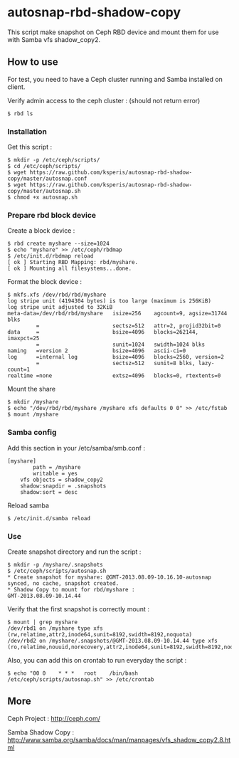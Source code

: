 autosnap-rbd-shadow-copy
========================

This script make snapshot on Ceph RBD device and mount them for use with Samba vfs shadow_copy2.


## How to use

For test, you need to have a Ceph cluster running and Samba installed on client.

Verify admin access to the ceph cluster : (should not return error)

	$ rbd ls

### Installation

Get this script :

	$ mkdir -p /etc/ceph/scripts/
	$ cd /etc/ceph/scripts/
	$ wget https://raw.github.com/ksperis/autosnap-rbd-shadow-copy/master/autosnap.conf
	$ wget https://raw.github.com/ksperis/autosnap-rbd-shadow-copy/master/autosnap.sh
	$ chmod +x autosnap.sh

### Prepare rbd block device

Create a block device :

	$ rbd create myshare --size=1024
	$ echo "myshare" >> /etc/ceph/rbdmap
	$ /etc/init.d/rbdmap reload
	[ ok ] Starting RBD Mapping: rbd/myshare.
	[ ok ] Mounting all filesystems...done.

Format the block device :

	$ mkfs.xfs /dev/rbd/rbd/myshare
	log stripe unit (4194304 bytes) is too large (maximum is 256KiB)
	log stripe unit adjusted to 32KiB
	meta-data=/dev/rbd/rbd/myshare   isize=256    agcount=9, agsize=31744 blks
	         =                       sectsz=512   attr=2, projid32bit=0
	data     =                       bsize=4096   blocks=262144, imaxpct=25
	         =                       sunit=1024   swidth=1024 blks
	naming   =version 2              bsize=4096   ascii-ci=0
	log      =internal log           bsize=4096   blocks=2560, version=2
	         =                       sectsz=512   sunit=8 blks, lazy-count=1
	realtime =none                   extsz=4096   blocks=0, rtextents=0

Mount the share

	$ mkdir /myshare
	$ echo "/dev/rbd/rbd/myshare /myshare xfs defaults 0 0" >> /etc/fstab
	$ mount /myshare

### Samba config

Add this section in your /etc/samba/smb.conf :

	[myshare]
	        path = /myshare
	        writable = yes
		vfs objects = shadow_copy2
		shadow:snapdir = .snapshots
		shadow:sort = desc

Reload samba

	$ /etc/init.d/samba reload

### Use

Create snapshot directory and run the script :

	$ mkdir -p /myshare/.snapshots
	$ /etc/ceph/scripts/autosnap.sh
	* Create snapshot for myshare: @GMT-2013.08.09-10.16.10-autosnap
	synced, no cache, snapshot created.
	* Shadow Copy to mount for rbd/myshare :
	GMT-2013.08.09-10.14.44

Verify that the first snapshot is correctly mount :

	$ mount | grep myshare
	/dev/rbd1 on /myshare type xfs (rw,relatime,attr2,inode64,sunit=8192,swidth=8192,noquota)
	/dev/rbd2 on /myshare/.snapshots/@GMT-2013.08.09-10.14.44 type xfs (ro,relatime,nouuid,norecovery,attr2,inode64,sunit=8192,swidth=8192,noquota)

Also, you can add this on crontab to run everyday the script :

	$ echo "00 0    * * *   root    /bin/bash /etc/ceph/scripts/autosnap.sh" >> /etc/crontab


## More

Ceph Project : http://ceph.com/

Samba Shadow Copy : http://www.samba.org/samba/docs/man/manpages/vfs_shadow_copy2.8.html


